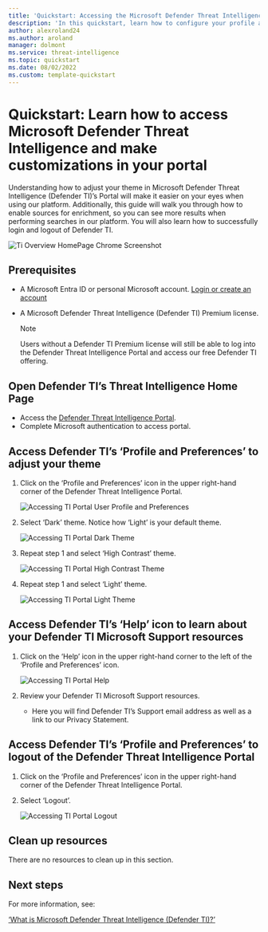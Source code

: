 ```yaml
--- 
title: 'Quickstart: Accessing the Microsoft Defender Threat Intelligence (Defender TI) Portal'
description: 'In this quickstart, learn how to configure your profile and preferences and access Defender TI’s help resources using Microsoft Defender Threat Intelligence (Defender TI).'
author: alexroland24
ms.author: aroland
manager: dolmont
ms.service: threat-intelligence 
ms.topic: quickstart
ms.date: 08/02/2022
ms.custom: template-quickstart
---
```


# Quickstart: Learn how to access Microsoft Defender Threat Intelligence and make customizations in your portal

Understanding how to adjust your theme in Microsoft Defender Threat Intelligence (Defender TI)’s Portal will make it easier on your eyes when using our platform. Additionally, this guide will walk you through how to enable sources for enrichment, so you can see more results when performing searches in our platform. You will also learn how to successfully login and logout of Defender TI.

![Ti Overview HomePage Chrome Screenshot](media/tiOverviewHomePageChromeScreenshot.png)

## Prerequisites

- A Microsoft Entra ID or personal Microsoft account. [Login or create an account](https://signup.microsoft.com/)
- A Microsoft Defender Threat Intelligence (Defender TI) Premium license.

    > [!NOTE]
    > Users without a Defender TI Premium license will still be able to log into the Defender Threat Intelligence Portal and access our free Defender TI offering.

## Open Defender TI’s Threat Intelligence Home Page

- Access the [Defender Threat Intelligence Portal](https://ti.defender.microsoft.com/).
- Complete Microsoft authentication to access portal.

## Access Defender TI’s ‘Profile and Preferences’ to adjust your theme

1. Click on the ‘Profile and Preferences’ icon in the upper right-hand corner of the Defender Threat Intelligence Portal.

    ![Accessing TI Portal User Profile and Preferences](media/accessingTiPortalUserProfileandPreferences.png)

2. Select ‘Dark’ theme. Notice how ‘Light’ is your default theme.

    ![Accessing TI Portal Dark Theme](media/accessingTiPortalDarkTheme.png)

3. Repeat step 1 and select ‘High Contrast’ theme.

    ![Accessing TI Portal High Contrast Theme](media/accessingTiPortalHighContrastTheme.png)

4. Repeat step 1 and select ‘Light’ theme.

    ![Accessing TI Portal Light Theme](media/accessingTiPortalLightTheme.png)

## Access Defender TI’s ‘Help’ icon to learn about your Defender TI Microsoft Support resources

1. Click on the ‘Help’ icon in the upper right-hand corner to the left of the ‘Profile and Preferences’ icon.

    ![Accessing TI Portal Help](media/accessingTiPortalHelp.png)

2. Review your Defender TI Microsoft Support resources.

      - Here you will find Defender TI’s Support email address as well as a link to our Privacy Statement.

## Access Defender TI’s ‘Profile and Preferences’ to logout of the Defender Threat Intelligence Portal

1. Click on the ‘Profile and Preferences’ icon in the upper right-hand corner of the Defender Threat Intelligence Portal.

2. Select ‘Logout’.

    ![Accessing TI Portal Logout](media/accessingTiPortalLogout.png)

## Clean up resources
There are no resources to clean up in this section.

## Next steps

For more information, see:

[‘What is Microsoft Defender Threat Intelligence (Defender TI)?’](index.md)
